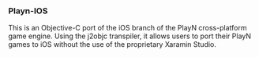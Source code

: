### Playn-IOS ###

This is an Objective-C port of the iOS branch of the PlayN cross-platform game engine. Using the j2objc transpiler, it allows users to port their PlayN games to iOS without the use of the proprietary Xaramin Studio. 